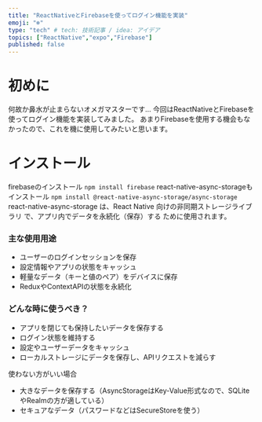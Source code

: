```yaml
---
title: "ReactNativeとFirebaseを使ってログイン機能を実装"
emoji: "❄️"
type: "tech" # tech: 技術記事 / idea: アイデア
topics: ["ReactNative","expo","Firebase"]
published: false
---
```


# 初めに
何故か鼻水が止まらないオメガマスターです…
今回はReactNativeとFirebaseを使ってログイン機能を実装してみました。
あまりFirebaseを使用する機会もなかったので、これを機に使用してみたいと思います。

# インストール
firebaseのインストール
`npm install firebase`
react-native-async-storageもインストール
`npm install @react-native-async-storage/async-storage`
react-native-async-storage は、React Native 向けの非同期ストレージライブラリ で、アプリ内でデータを永続化（保存）する ために使用されます。

### 主な使用用途
- ユーザーのログインセッションを保存
- 設定情報やアプリの状態をキャッシュ
- 軽量なデータ（キーと値のペア）をデバイスに保存
- ReduxやContextAPIの状態を永続化

### どんな時に使うべき？
- アプリを閉じても保持したいデータを保存する
- ログイン状態を維持する
- 設定やユーザーデータをキャッシュ
- ローカルストレージにデータを保存し、APIリクエストを減らす

使わない方がいい場合
- 大きなデータを保存する（AsyncStorageはKey-Value形式なので、SQLiteやRealmの方が適している）
- セキュアなデータ（パスワードなどはSecureStoreを使う）